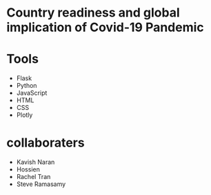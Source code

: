 # Country readiness and global implication of Covid-19 Pandemic

# Tools
- Flask
- Python
- JavaScript
- HTML
- CSS
- Plotly

# collaboraters
- Kavish Naran
- Hossien
- Rachel Tran
- Steve Ramasamy
